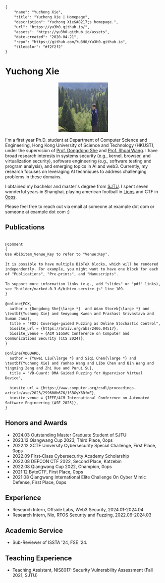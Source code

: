 ```bio-meta
{
    "name": "Yuchong Xie",
    "title": "Yuchong Xie | Homepage",
    "description": "Yuchong Xie&#8217;s homepage.",
    "url": "https://yu3h0.github.io/",
    "assets": "https://yu3h0.github.io/assets",
    "date-created": "2020-04-21",
    "repo": "https://github.com/Yu3H0/Yu3H0.github.io",
    "tilecolor": "#f2f2f2"
}
```

# Yuchong&nbsp;Xie

<figure class="gl-page-background gl-float-right gl-image-box" style="text-align: center;"><img src="assets/images/hero-image.jpg" alt="A photo of Yuchong Xie" width="160" height="160" style="max-width: 160px;" /></figure>

I'm a first year Ph.D. student at Department of Computer Science and Engineering, Hong Kong University of Science and Technology (HKUST), under the supervision of [Prof. Dongdong She](https://cse.hkust.edu.hk/~dongdong/) and [Prof. Shuai Wang](https://www.cse.ust.hk/~shuaiw/). I have broad research interests in systems security (e.g., kernel, browser, and virtualization security), software engineering (e.g., software testing and program analysis), and emerging topics in AI and web3. Currently, my research focuses on leveraging AI techniques to address challenging problems in these domains.

I obtained my bachelor and master's degree from [SJTU](https://en.sjtu.edu.cn/). I spent seven wonderful years in Shanghai, playing american  football in [Lions](https://weibo.com/p/1005052985465871/home) and CTF in [0ops](https://ctftime.org/team/4419).

 Please feel free to reach out via email at <span id="_eml" class="gl-eml">someone at example dot com</span> or <span id="_eml2" class="gl-eml">someone at example dot com</span> :)

<!--[bio][protect]

<script type="application/javascript">

window.setTimeout(function ()

{

var addr1 = [121, 120, 105, 101, 99, 101, 64, 99, 115, 101, 46, 117, 115, 116, 46, 104, 107];

var addr2 = [121, 117, 51, 104, 48, 120, 105, 101, 64, 103, 109, 97, 105, 108, 46, 99, 111, 109];

addr1 = String.fromCharCode.apply(String, addr1);

addr2 = String.fromCharCode.apply(String, addr2);

var eml1 = document.getElementById('_eml');

var eml2 = document.getElementById('_eml2');

eml1.innerHTML = '<a href="mailto:' + addr1 + '">' + addr1 + '</a>';

eml2.innerHTML = '<a href="mailto:' + addr2 + '">' + addr2 + '</a>';

eml1.removeAttribute('class');

eml2.removeAttribute('class');

}, 600);

</script>

[bio]-->


## Publications

```blog-bib

@comment
{
Use #bibitem_Venue_Key to refer to "Venue:Key".

It is possible to have multiple BibTeX blocks, which will be rendered independently. For example, you might want to have one block for each of "Publications", "Pre-prints", and "Manuscripts".

To support more information links (e.g., add "slides" or "pdf" links),
see "builder/marked.0.3.6/bibtex-service.js" line 109.
}

@online{FOX,
  author = {Dongdong She{\large *}  and Adam Storek{\large *} and \textbf{Yuchong Xie} and Seoyoung Kweon and Prashast Srivastava and Suman Jana},
  title = "FOX: Coverage-guided Fuzzing as Online Stochastic Control",
  biosite_url = {https://arxiv.org/abs/2406.04517},
  biosite_venue = {ACM SIGSAC Conference on Computer and Communications Security (CCS 2024)},
}

@online{VDGUARD,
  author = {Yuwei Liu{\large *} and Siqi Chen{\large *} and \textbf{Yuchong Xie} and Yanhao Wang and Libo Chen and Bin Wang and Yingming Zeng and Zhi Xue and Purui Su},
  title = "VD-Guard: DMA Guided Fuzzing for Hypervisor Virtual Device",

  biosite_url = {https://www.computer.org/csdl/proceedings-article/ase/2023/299600b676/1SBGyX6DfmE},
  biosite_venue = {IEEE/ACM International Conference on Automated Software Engineering (ASE 2023)},
}

```

## Honors and Awards
+ 2024.03 Outstanding Master Graduate Student of SJTU
+ 2023.12 Qiangwang Cup 2023, Third Place, 0ops
+ 2022.12 XCTF University Cybersecurity Special Challenge, First Place, 0ops
+ 2022.09 First-Class Cybersecurity Academy Scholarship
+ 2022.08 DEFCON CTF 2022, Second Place, Katzebin
+ 2022.08 Qiangwang Cup 2022, Champion, 0ops
+ 2021.12 ByteCTF, First Place, 0ops
+ 2021.08 Qiangwang International Elite Challenge On Cyber Mimic Defense, First Place, 0ops

## Experience
+ Research Intern, Offside Labs, Web3 Security, 2024.01-2024.04
+ Research Intern, Nio, RTOS Security and Fuzzing, 2022.06-2024.03

## Academic Service
+ Sub-Reviewer of ISSTA '24, FSE '24.

## Teaching Experience
+ Teaching Assistant, NIS8017: Security Vulnerability Assessment (Fall 2021, SJTU) 

